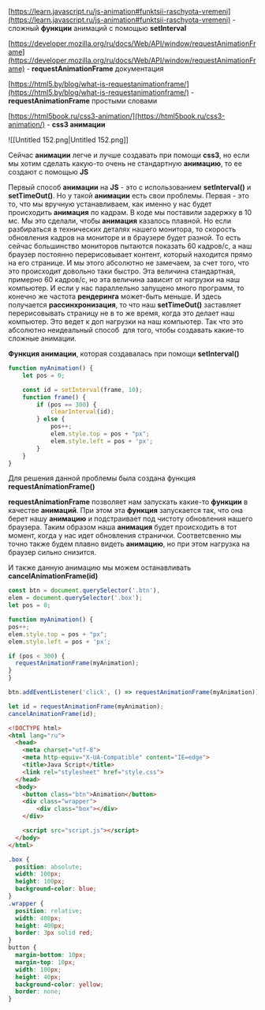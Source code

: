 [https://learn.javascript.ru/js-animation#funktsii-raschyota-vremeni](https://learn.javascript.ru/js-animation#funktsii-raschyota-vremeni) - сложный **функции** анимаций с помощью **setInterval**

[https://developer.mozilla.org/ru/docs/Web/API/window/requestAnimationFrame](https://developer.mozilla.org/ru/docs/Web/API/window/requestAnimationFrame) - **requestAnimationFrame** документация

[https://html5.by/blog/what-is-requestanimationframe/](https://html5.by/blog/what-is-requestanimationframe/) - **requestAnimationFrame** простыми словами

[https://html5book.ru/css3-animation/](https://html5book.ru/css3-animation/) - **css3 анимации**

![[Untitled 152.png|Untitled 152.png]]

Сейчас **анимации** легче и лучше создавать при помощи **css3**, но если мы хотим сделать какую-то очень не стандартную **анимацию**, то ее создают с помощью **JS**

Первый способ **анимации** на **JS** - это с использованием **setInterval()** и **setTimeOut()**. Но у такой **анимации** есть свои проблемы. Первая - это то, что мы вручную устанавливаем, как именно у нас будет происходить **анимация** по кадрам. В коде мы поставили задержку в 10 мс. Мы это сделали, чтобы **анимация** казалось плавной. Но если разбираться в технических деталях нашего монитора, то скорость обновления кадров на мониторе и в браузере будет разной. То есть сейчас большинство мониторов пытаются показать 60 кадров/с, а наш браузер постоянно перерисовывает контент, который находится прямо на его странице. И мы этого абсолютно не замечаем, за счет того, что это происходит довольно таки быстро. Эта величина стандартная, примерно 60 кадров/с, но эта величина зависит от нагрузки на наш компьютер. И если у нас параллельно запущено много программ, то конечно же частота **рендеринга** может-быть меньше. И здесь получается **рассинхронизация**, то что наш **setTimeOut()** заставляет перерисовывать страницу не в то же время, когда это делает наш компьютер. Это ведет к доп нагрузки на наш компьютер. Так что это абсолютно неидеальный способ  для того, чтобы создавать какие-то сложные анимации.

**Функция анимации**, которая создавалась при помощи **setInterval()**

```JavaScript
function myAnimation() {
    let pos = 0;

    const id = setInterval(frame, 10);
    function frame() {
        if (pos == 300) {
            clearInterval(id);
        } else {
            pos++;
            elem.style.top = pos + "px";
            elem.style.left = pos + 'px';
        }
    }
}
```

Для решения данной проблемы была создана функция **requestAnimationFrame()**

**requestAnimationFrame** позволяет нам запускать какие-то **функции** в качестве **анимаций**. При этом эта **функция** запускается так, что она берет нашу **анимацию** и подстраивает под чистоту обновления нашего браузера. Таким образом наша **анимация** будет происходить в тот момент, когда у нас идет обновления странички. Соответсвенно мы точно также будем плавно видеть **анимацию**, но при этом нагрузка на браузер сильно снизится.

И также данную анимацию мы можем останавливать **cancelAnimationFrame(id)**

```JavaScript
const btn = document.querySelector('.btn'),
elem = document.querySelector('.box');  
let pos = 0;

function myAnimation() {
pos++;
elem.style.top = pos + "px";
elem.style.left = pos + 'px';

if (pos < 300) {
  requestAnimationFrame(myAnimation);
}
}

btn.addEventListener('click', () => requestAnimationFrame(myAnimation));

let id = requestAnimationFrame(myAnimation);
cancelAnimationFrame(id);
```

```HTML
<!DOCTYPE html>
<html lang="ru">
  <head>
    <meta charset="utf-8">
    <meta http-equiv="X-UA-Compatible" content="IE=edge">
   	<title>Java Script</title>
   	<link rel="stylesheet" href="style.css">
  </head>
  <body>
    <button class="btn">Animation</button>
    <div class="wrapper">
        <div class="box"></div>
    </div>

	<script src="script.js"></script>
  </body>
</html>
```

```CSS
.box {
  position: absolute;
  width: 100px;
  height: 100px;
  background-color: blue;
}
.wrapper {
  position: relative;
  width: 400px;
  height: 400px;
  border: 3px solid red;
}
button {
  margin-bottom: 10px;
  margin-top: 10px;
  width: 100px;
  height: 40px;
  background-color: yellow;
  border: none;
}
```